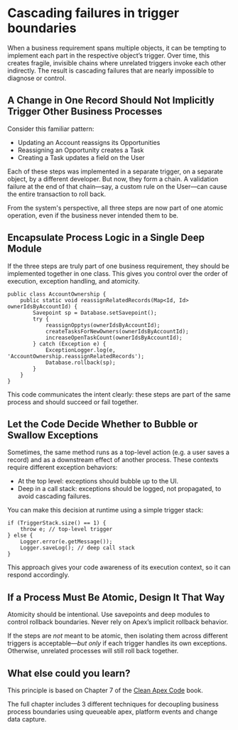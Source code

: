 # Cascading failures in trigger boundaries

When a business requirement spans multiple objects, it can be tempting to implement each part in the respective object’s trigger. Over time, this creates fragile, invisible chains where unrelated triggers invoke each other indirectly. The result is cascading failures that are nearly impossible to diagnose or control.

## A Change in One Record Should Not Implicitly Trigger Other Business Processes

Consider this familiar pattern:

* Updating an Account reassigns its Opportunities
* Reassigning an Opportunity creates a Task
* Creating a Task updates a field on the User

Each of these steps was implemented in a separate trigger, on a separate object, by a different developer. But now, they form a chain. A validation failure at the end of that chain—say, a custom rule on the User—can cause the entire transaction to roll back.

From the system's perspective, all three steps are now part of one atomic operation, even if the business never intended them to be.

## Encapsulate Process Logic in a Single Deep Module

If the three steps are truly part of one business requirement, they should be implemented together in one class. This gives you control over the order of execution, exception handling, and atomicity.

```apex{5-7}
public class AccountOwnership {
    public static void reassignRelatedRecords(Map<Id, Id> ownerIdsByAccountId) {
        Savepoint sp = Database.setSavepoint();
        try {
            reassignOpptys(ownerIdsByAccountId);
            createTasksForNewOwners(ownerIdsByAccountId);
            increaseOpenTaskCount(ownerIdsByAccountId);
        } catch (Exception e) {
            ExceptionLogger.log(e, 'AccountOwnership.reassignRelatedRecords');
            Database.rollback(sp);
        }
    }
}
```

This code communicates the intent clearly: these steps are part of the same process and should succeed or fail together.

## Let the Code Decide Whether to Bubble or Swallow Exceptions

Sometimes, the same method runs as a top-level action (e.g. a user saves a record) and as a downstream effect of another process. These contexts require different exception behaviors:

* At the top level: exceptions should bubble up to the UI.
* Deep in a call stack: exceptions should be logged, not propagated, to avoid cascading failures.

You can make this decision at runtime using a simple trigger stack:

```apex
if (TriggerStack.size() == 1) {
    throw e; // top-level trigger
} else {
    Logger.error(e.getMessage());
    Logger.saveLog(); // deep call stack
}
```

This approach gives your code awareness of its execution context, so it can respond accordingly.

## If a Process Must Be Atomic, Design It That Way

Atomicity should be intentional. Use savepoints and deep modules to control rollback boundaries. Never rely on Apex’s implicit rollback behavior.

If the steps are *not* meant to be atomic, then isolating them across different triggers is acceptable—*but only* if each trigger handles its own exceptions. Otherwise, unrelated processes will still roll back together.

## What else could you learn?

This principle is based on Chapter 7 of the [Clean Apex Code](https://books.google.ie/books/about/Clean_Apex_Code.html?id=4yEc0QEACAAJ&source=kp_book_description&redir_esc=y) book. 

The full chapter includes 3 different techniques for decoupling business process boundaries using queueable apex, platform events and change data capture.
